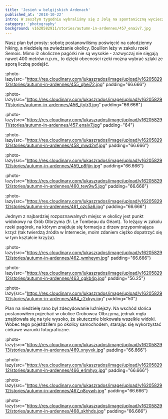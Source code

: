 ```yaml
---
title: 'Jesień w belgijskich Ardenach'
published_at: '2018-10-22'
intro: W zeszłym tygodniu wybraliśmy się z Jolą na spontaniczną wycieczkę na południe Belgii, w Ardeny. Mieliśmy nadzieję zobaczyć piękną jesień w górach. Zaraz po pracy odebraliśmy samochód z wypożyczalni i już po kilku godzinach jazdy byliśmy w Bouillon.
category: 'photography'
background: v1620582911/stories/autumn-in-ardennes/457_enaiv7.jpg
---
```


Nasz plan był prosty: sobotę postanowiliśmy poświęcić na całodzienny hiking, a niedzielę na zwiedzanie okolicy. Bouillon leży w zakolu rzeki Semois. Mimo iż okoliczne pagórki nie są wysokie - zazwyczaj nie sięgają nawet 400 metrów n.p.m., to dzięki obecności rzeki można wybrać szlaki ze sporą liczbą podejść.

:photo-lazy{src="https://res.cloudinary.com/lukaszrados/image/upload/v1620582912/stories/autumn-in-ardennes/455_qhei72.jpg" padding="66.666"}

:photo-lazy{src="https://res.cloudinary.com/lukaszrados/image/upload/v1620582911/stories/autumn-in-ardennes/456_jtytr3.jpg" padding="66.666"}

:photo-lazy{src="https://res.cloudinary.com/lukaszrados/image/upload/v1620582911/stories/autumn-in-ardennes/457_enaiv7.jpg" padding="64"}

:photo-lazy{src="https://res.cloudinary.com/lukaszrados/image/upload/v1620582912/stories/autumn-in-ardennes/458_mwd2vf.jpg" padding="66.666"}

:photo-lazy{src="https://res.cloudinary.com/lukaszrados/image/upload/v1620582912/stories/autumn-in-ardennes/459_p8fjjn.jpg" padding="66.666"}

:photo-lazy{src="https://res.cloudinary.com/lukaszrados/image/upload/v1620582912/stories/autumn-in-ardennes/460_tew9w5.jpg" padding="66.666"}

:photo-lazy{src="https://res.cloudinary.com/lukaszrados/image/upload/v1620582912/stories/autumn-in-ardennes/461_ozc5a6.jpg" padding="66.666"}

Jednym z najbardziej rozpoznawalnych miejsc w okolicy jest punkt widokowy na Grób Olbrzyma (fr. Le Tombeau du Géant). To leżący w zakolu rzeki pagórek, na którym znajduje się formacja z drzew przypominająca krzyż (tak twierdzą źródła w Internecie, moim zdaniem ciężko dopatrzyć się w tym kształcie krzyża).

:photo-lazy{src="https://res.cloudinary.com/lukaszrados/image/upload/v1620582912/stories/autumn-in-ardennes/462_wmheym.jpg" padding="66.666"}

:photo-lazy{src="https://res.cloudinary.com/lukaszrados/image/upload/v1620582912/stories/autumn-in-ardennes/463_cgkb4p.jpg" padding="56.25"}

:photo-lazy{src="https://res.cloudinary.com/lukaszrados/image/upload/v1620582912/stories/autumn-in-ardennes/464_r2xkyy.jpg" padding="50"}

Plan na niedzielę rano był zdecydowanie luźniejszy. Na wschód słońca postanowiłem pojechać w okolice Grobowca Olbrzyma, jednak mgła znajdowała się na tyle wysoko, że skutecznie blokowała wszelkie widoki. Wobec tego pojeździłem po okolicy samochodem, starając się wykorzystać ciekawe warunki fotograficzne.

:photo-lazy{src="https://res.cloudinary.com/lukaszrados/image/upload/v1620582913/stories/autumn-in-ardennes/469_xnyvxk.jpg" padding="66.666"}

:photo-lazy{src="https://res.cloudinary.com/lukaszrados/image/upload/v1620582912/stories/autumn-in-ardennes/466_e4mhyx.jpg" padding="66.666"}

:photo-lazy{src="https://res.cloudinary.com/lukaszrados/image/upload/v1620582912/stories/autumn-in-ardennes/467_p8cywh.jpg" padding="66.666"}

:photo-lazy{src="https://res.cloudinary.com/lukaszrados/image/upload/v1620582912/stories/autumn-in-ardennes/468_skhhds.jpg" padding="66.666"}
